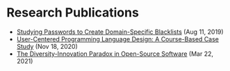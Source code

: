 # Research Publications

- [Studying Passwords to Create Domain-Specific Blacklists](https://www.usenix.org/sites/default/files/soups2019posters-owens.pdf) (Aug 11, 2019)
- [User-Centered Programming Language Design: A Course-Based Case Study](https://arxiv.org/abs/2011.07565) (Nov 18, 2020)
- [The Diversity-Innovation Paradox in Open-Source Software](https://doi.org/10.5281/zenodo.4628556) (Mar 22, 2021)
